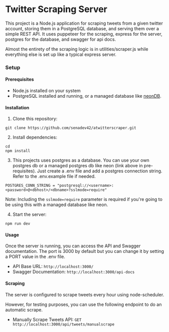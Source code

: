 # Twitter Scraping Server

This project is a Node.js application for scraping tweets from a given twitter account, storing them in a PostgreSQL database, and serving them over a simple REST API. It uses puppeteer for the scraping, express for the server, postgres for the database, and swagger for api docs.

Almost the entirety of the scraping logic is in utilities/scraper.js while everything else is set up like a typical express server.


### Setup

#### Prerequisites
- Node.js installed on your system
- PostgreSQL installed and running, or a managed database like [neonDB](https://neon.tech/).

#### Installation
1. Clone this repository:
```
git clone https://github.com/senadev42/atwitterscraper.git
```

2. Install dependencies:

```
cd 
npm install
```
3. This projects uses postgres as a database. You can use your own postgres db or a managed postgres db like neon (link above in pre-requisites). Just create a .env file and add a postgres connection string. Refer to the .env.example file if needed.

```
POSTGRES_CONN_STRING = "postgresql://<username>:<password>@<dbhost>/<dbname>?sslmode=require"
```

Note: Including the ```sslmode=require``` parameter is required if you're going to be using this with a managed database like neon. 

4. Start the server:

```
npm run dev
```

#### Usage
Once the server is running, you can access the API and Swagger documentation. The port is 3000 by default but you can change it by setting a PORT value in the .env file.

- API Base URL: ```http://localhost:3000/```
- Swagger Documentation: ```http://localhost:3000/api-docs```



#### Scraping
The server is configured to scrape tweets every hour using node-scheduler. 

However, for testing purposes, you can use the following endpoint to do an automatic scrape.

- Manually Scrape Tweets API: ```GET``` ``` http://localhost:3000/api/tweets/manualscrape```


